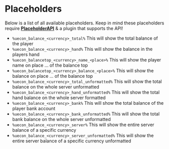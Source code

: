# Placeholders
Below is a list of all available placeholders. Keep in mind these placeholders require **[PlaceholderAPI](https://www.spigotmc.org/resources/6245/)** & a plugin that supports the API!
<br>

* `%uecon_balance_<currency>_total%`
  This will show the total balance of the player
* `%uecon_balance_<currency>_hand%`
  This will show the balance in the players hand
* `%uecon_balancetop_<currency>_name_<place>%`
  This will show the player name on place ... of the balance top
* `%uecon_balancetop_<currency>_balance_<place>%`
  This will show the balance on place ... of the balance top
* `%uecon_balance_<currency>_total_unformatted%`
  This will show the total balance on the whole server unformatted
* `%uecon_balance_<currency>_hand_unformatted%`
  This will show the total hand balance on the whole server formatted
* `%uecon_balance_<currency>_bank%`
  This will show the total balance of the player bank account
* `%uecon_balance_<currency>_bank_unformatted%`
  This will show the total bank balance on the whole server unformatted
* `%uecon_balance_<currency>_server%`
  This will show the entire server balance of a specific currency
* `%uecon_balance_<currency>_server_unformatted%`
  This will show the entire server balance of a specific currency unformatted
